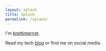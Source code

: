 ```yaml
---
layout: splash
title: Splash
permalink: /splash/
---
```


I'm [brettinternet](http://www.brettgardiner.net/about/).

Read my tech [blog](http://www.brettgardiner.net) or find me on social media.
